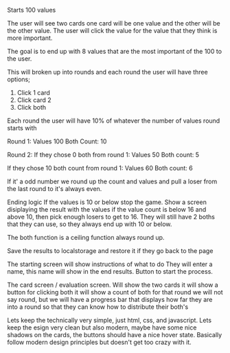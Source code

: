 Starts 100 values

The user will see two cards one card will be one value and the other will be the other value.
The user will click the value for the value that they think is more important.

The goal is to end up with 8 values that are the most important of the 100 to the user.

This will broken up into rounds and each round the user will have three options;

1. Click 1 card
2. Click card 2
3. Click both

Each round the user will have 10% of whatever the number of values round starts with

Round 1:
Values 100
Both Count: 10

Round 2:
If they chose 0 both from round 1:
Values 50
Both count: 5

If they chose 10 both count from round 1:
Values 60
Both count: 6

If it' a odd number we round up the count and values and pull a loser from the last round to it's always even.

Ending logic
If the values is 10 or below stop the game. Show a screen disiplaying the result with the values
if the value count is below 16 and above 10, then pick enough losers to get to 16. They will still have 2 boths that they can use, so they always end up with 10 or below.

The both function is a ceiling function always round up.

Save the results to localstorage and restore it if they go back to the page

The starting screen will show instructions of what to do
They will enter a name, this name will show in the end results.
Button to start the process.

The card screen / evaluation screen. Will show the two cards
it will show a button for clicking both
it will show a count of both for that round
we will not say round, but we will have a progress bar that displays how far they are into a round so that they can know how to distribute their both's

Lets keep the technically very simple, just html, css, and javascript. Lets keep the esign very clean but also modern, maybe have some nice shadows on the cards, the buttons should have a nice hover state. Basically follow modern design principles but doesn't get too crazy with it.
